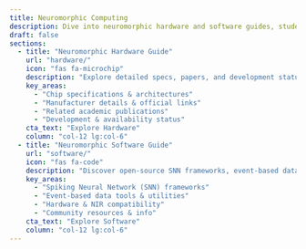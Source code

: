 ```yaml
---
title: Neuromorphic Computing
description: Dive into neuromorphic hardware and software guides, student talks, and more. Explore the convergence of biology-inspired principles and cutting-edge technology.
draft: false
sections:
  - title: "Neuromorphic Hardware Guide"
    url: "hardware/"
    icon: "fas fa-microchip"
    description: "Explore detailed specs, papers, and development status of cutting-edge neuromorphic hardware from research and industry."
    key_areas:
      - "Chip specifications & architectures"
      - "Manufacturer details & official links"
      - "Related academic publications"
      - "Development & availability status"
    cta_text: "Explore Hardware"
    column: "col-12 lg:col-6"
  - title: "Neuromorphic Software Guide"
    url: "software/"
    icon: "fas fa-code"
    description: "Discover open-source SNN frameworks, event-based data tools, and essential libraries for your neuromorphic projects."
    key_areas:
      - "Spiking Neural Network (SNN) frameworks"
      - "Event-based data tools & utilities"
      - "Hardware & NIR compatibility"
      - "Community resources & info"
    cta_text: "Explore Software"
    column: "col-12 lg:col-6"
---
```

